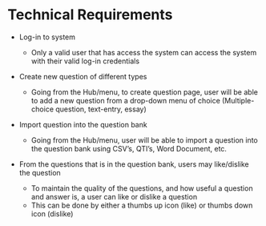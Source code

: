 # Technical Requirements

* Log-in to system
  * Only a valid user that has access the system can access the system with their valid log-in credentials
   
* Create new question of different types
  * Going from the Hub/menu, to create question page, user will be able to add a new question from a drop-down menu of choice (Multiple-choice question, text-entry,       essay)

* Import question into the question bank
  * Going from the Hub/menu, user will be able to import a question into the question bank using CSV’s, QTI’s, Word Document, etc.

* From the questions that is in the question bank, users may like/dislike the question 
  * To maintain the quality of the questions, and how useful a question and answer is, a user can like or dislike a question
  * This can be done by either a thumbs up icon (like) or thumbs down icon (dislike) 


